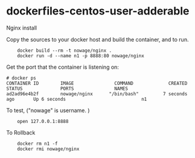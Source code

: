 # dockerfiles-centos-user-adderable
Nginx install


Copy the sources to your docker host and build the container, and to run.
```
	docker build --rm -t nowage/nginx .
	docker run -d --name n1 -p 8888:80 nowage/nginx
```
Get the port that the container is listening on:

```
# docker ps
CONTAINER ID        IMAGE               COMMAND             CREATED             STATUS              PORTS               NAMES
ad2ad96e4b2f        nowage/nginx      "/bin/bash"         7 seconds ago       Up 6 seconds                            n1
```

To test, ("nowage" is username. )
```
	open 127.0.0.1:8888
```
To Rollback
```
    docker rm n1 -f
    docker rmi nowage/nginx
```
